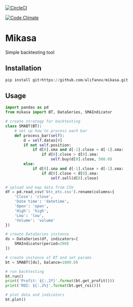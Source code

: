 [![CircleCI](https://circleci.com/gh/alifanov/mikasa/tree/master.svg?style=shield)](https://circleci.com/gh/alifanov/mikasa/tree/master)

[![Code Climate](https://codeclimate.com/github/alifanov/mikasa/badges/gpa.svg)](https://codeclimate.com/github/alifanov/mikasa)

# Mikasa

Simple backtesting tool

## Installation

```python
pip install git+https://github.com/alifanov/mikasa.git
```

## Usage

```python
import pandas as pd
from mikasa import BT, DataSeries, SMAIndicator

# create strategy for backtesting
class SMABT(BT):
    # set up how to process each bar
    def process_bar(self):
        d = self.datas[0]
        if not self.position:
            if d[0].sma and d[-1].close < d[-1].sma:
                if d[0].close > d[0].sma:
                    self.buy(d[0].close, 500.0)
        else:
            if d[0].sma and d[-1].close > d[-1].sma:
                if d[0].close < d[0].sma:
                    self.sell(d[0].close)

# upload and map data from CSV
df = pd.read_csv('btc_etc.csv').rename(columns={
    'Close': 'close',
    'Date time': 'datetime',
    'Open': 'open',
    'High': 'high',
    'Low': 'low',
    'Volume': 'volume'
})

# create DataSeries instance
ds = DataSeries(df, indicators=[
    SMAIndicator(period=200)
])

# create instance of BT and set params
bt = SMABT([ds], balance=1000.0)

# run backtesting
bt.run()
print('Profit: ${:.2f}'.format(bt.get_profit()))
print('ROI: ${:.2%}'.format(bt.get_roi()))

# plot data and indicators
bt.plot()
```